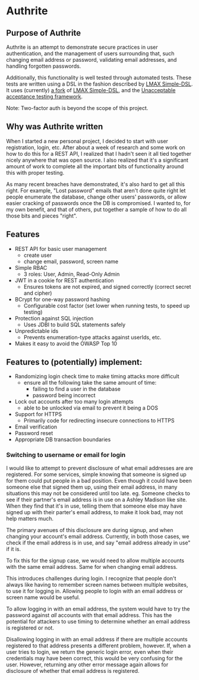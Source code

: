 # Authrite

## Purpose of Authrite

Authrite is an attempt to demonstrate secure practices in user authentication, and the management
of users surrounding that, such changing email address or password, validating email addresses,
and handling forgotten passwords.

Additionally, this functionality is well tested through automated tests.  These tests are written
using a DSL in the fashion described by [LMAX Simple-DSL](https://github.com/LMAX-Exchange/Simple-DSL/wiki). It
uses (currently) [a fork](https://github.com/lewisd32/Simple-DSL)
of [LMAX Simple-DSL](https://github.com/LMAX-Exchange/Simple-DSL), and
the [Unacceptable acceptance testing framework](https://github.com/unacceptable/unacceptable).

Note: Two-factor auth is beyond the scope of this project.

## Why was Authrite written

When I started a new personal project, I decided to start with user registration, login, etc.
After about a week of research and some work on how to do this for a REST API, I realized that I hadn't seen
it all tied together nicely anywhere that was open source.  I also realized that it's a significant amount
of work to complete all the important bits of functionality around this with proper testing.

As many recent breaches have demonstrated, it's also hard to get all this right.  For example, "Lost password"
emails that aren't done quite right let people enumerate the database, change other users' passwords, or allow
easier cracking of passwords once the DB is compromised.  I wanted to, for my own benefit, and that of others,
put together a sample of how to do all those bits and pieces "right".


## Features

- REST API for basic user management
  - create user
  - change email, password, screen name
- Simple RBAC
  - 3 roles: User, Admin, Read-Only Admin
- JWT in a cookie for REST authentication
  - Ensures tokens are not expired, and signed correctly (correct secret and cipher) 
- BCrypt for one-way password hashing
  - Configurable cost factor (set lower when running tests, to speed up testing)
- Protection against SQL injection
  - Uses JDBI to build SQL statements safely
- Unpredictable ids
  - Prevents enumeration-type attacks against userIds, etc.
- Makes it easy to avoid the OWASP Top 10


## Features to (potentially) implement:

- Randomizing login check time to make timing attacks more difficult
  - ensure all the following take the same amount of time:
    - failing to find a user in the database
    - password being incorrect
- Lock out accounts after too many login attempts
  - able to be unlocked via email to prevent it being a DOS
- Support for HTTPS
  - Primarily code for redirecting insecure connections to HTTPS
- Email verification
- Password reset
- Appropriate DB transaction boundaries

### Switching to username or email for login

I would like to attempt to prevent disclosure of what email addresses are are
registered.  For some services, simple knowing that someone is signed up for
them could put people in a bad position. Even though it could have been someone
else that signed them up, using their email address, in many situations this may
not be considered until too late. eg. Someone checks to see if their partner's
email address is in use on a Ashley Madison like site.  When they find that it's
in use, telling them that someone else may have signed up with their parter's
email address, to make it look bad, may not help matters much.

The primary avenues of this disclosure are during signup, and when changing
your account's email address.  Currently, in both those cases, we check if
the email address is in use, and say "email address already in use" if it is.

To fix this for the signup case, we would need to allow multiple accounts with
the same email address.  Same for when changing email address.

This introduces challenges during login.  I recognize that people don't always
like having to remember screen names between multiple websites, to use it for
logging in.  Allowing people to login with an email address or screen name
would be useful.

To allow logging in with an email address, the system would have to try the
password against *all* accounts with that email address.  This has the potential
for attackers to use timing to determine whether an email address is registered
or not.

Disallowing logging in with an email address if there are multiple accounts
registered to that address presents a different problem, however.  If, when a
user tries to login, we return the generic login error, even when their credentials
may have been correct, this would be very confusing for the user.  However,
returning any other error message again allows for disclosure of whether that
email address is registered.

